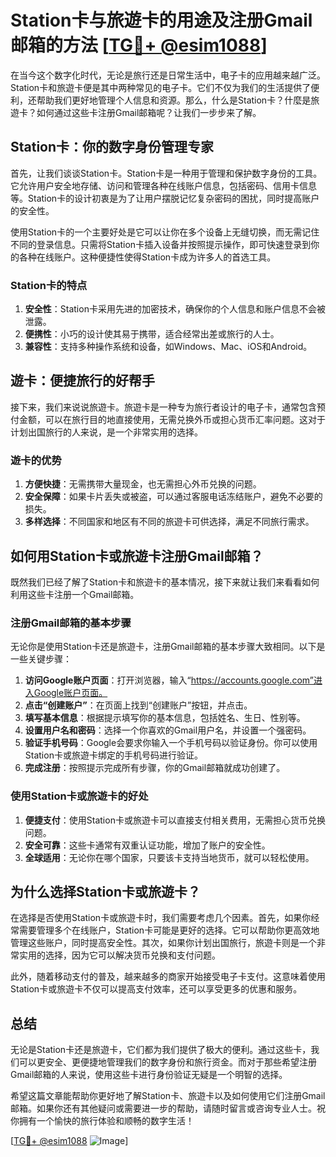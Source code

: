 # Station卡与旅遊卡的用途及注册Gmail邮箱的方法 [[TG💪+ @esim1088](https://t.me/s/esim1088)]

在当今这个数字化时代，无论是旅行还是日常生活中，电子卡的应用越来越广泛。Station卡和旅遊卡便是其中两种常见的电子卡。它们不仅为我们的生活提供了便利，还帮助我们更好地管理个人信息和资源。那么，什么是Station卡？什麼是旅遊卡？如何通过这些卡注册Gmail邮箱呢？让我们一步步来了解。

## Station卡：你的数字身份管理专家

首先，让我们谈谈Station卡。Station卡是一种用于管理和保护数字身份的工具。它允许用户安全地存储、访问和管理各种在线账户信息，包括密码、信用卡信息等。Station卡的设计初衷是为了让用户摆脱记忆复杂密码的困扰，同时提高账户的安全性。

使用Station卡的一个主要好处是它可以让你在多个设备上无缝切换，而无需记住不同的登录信息。只需将Station卡插入设备并按照提示操作，即可快速登录到你的各种在线账户。这种便捷性使得Station卡成为许多人的首选工具。

### Station卡的特点

1. **安全性**：Station卡采用先进的加密技术，确保你的个人信息和账户信息不会被泄露。
2. **便携性**：小巧的设计使其易于携带，适合经常出差或旅行的人士。
3. **兼容性**：支持多种操作系统和设备，如Windows、Mac、iOS和Android。

## 遊卡：便捷旅行的好帮手

接下来，我们来说说旅遊卡。旅遊卡是一种专为旅行者设计的电子卡，通常包含预付金额，可以在旅行目的地直接使用，无需兑换外币或担心货币汇率问题。这对于计划出国旅行的人来说，是一个非常实用的选择。

### 遊卡的优势

1. **方便快捷**：无需携带大量现金，也无需担心外币兑换的问题。
2. **安全保障**：如果卡片丢失或被盗，可以通过客服电话冻结账户，避免不必要的损失。
3. **多样选择**：不同国家和地区有不同的旅遊卡可供选择，满足不同旅行需求。

## 如何用Station卡或旅遊卡注册Gmail邮箱？

既然我们已经了解了Station卡和旅遊卡的基本情况，接下来就让我们来看看如何利用这些卡注册一个Gmail邮箱。

### 注册Gmail邮箱的基本步骤

无论你是使用Station卡还是旅遊卡，注册Gmail邮箱的基本步骤大致相同。以下是一些关键步骤：

1. **访问Google账户页面**：打开浏览器，输入“https://accounts.google.com”进入Google账户页面。
2. **点击“创建账户”**：在页面上找到“创建账户”按钮，并点击。
3. **填写基本信息**：根据提示填写你的基本信息，包括姓名、生日、性别等。
4. **设置用户名和密码**：选择一个你喜欢的Gmail用户名，并设置一个强密码。
5. **验证手机号码**：Google会要求你输入一个手机号码以验证身份。你可以使用Station卡或旅遊卡绑定的手机号码进行验证。
6. **完成注册**：按照提示完成所有步骤，你的Gmail邮箱就成功创建了。

### 使用Station卡或旅遊卡的好处

1. **便捷支付**：使用Station卡或旅遊卡可以直接支付相关费用，无需担心货币兑换问题。
2. **安全可靠**：这些卡通常有双重认证功能，增加了账户的安全性。
3. **全球适用**：无论你在哪个国家，只要该卡支持当地货币，就可以轻松使用。

## 为什么选择Station卡或旅遊卡？

在选择是否使用Station卡或旅遊卡时，我们需要考虑几个因素。首先，如果你经常需要管理多个在线账户，Station卡可能是更好的选择。它可以帮助你更高效地管理这些账户，同时提高安全性。其次，如果你计划出国旅行，旅遊卡则是一个非常实用的选择，因为它可以解决货币兑换和支付问题。

此外，随着移动支付的普及，越来越多的商家开始接受电子卡支付。这意味着使用Station卡或旅遊卡不仅可以提高支付效率，还可以享受更多的优惠和服务。

## 总结

无论是Station卡还是旅遊卡，它们都为我们提供了极大的便利。通过这些卡，我们可以更安全、更便捷地管理我们的数字身份和旅行资金。而对于那些希望注册Gmail邮箱的人来说，使用这些卡进行身份验证无疑是一个明智的选择。

希望这篇文章能帮助你更好地了解Station卡、旅遊卡以及如何使用它们注册Gmail邮箱。如果你还有其他疑问或需要进一步的帮助，请随时留言或咨询专业人士。祝你拥有一个愉快的旅行体验和顺畅的数字生活！

[[TG💪+ @esim1088](https://t.me/s/esim1088) ![Image](https://i.postimg.cc/4NQfJmqS/Snipaste-2025-05-13-00-14-12.png)]